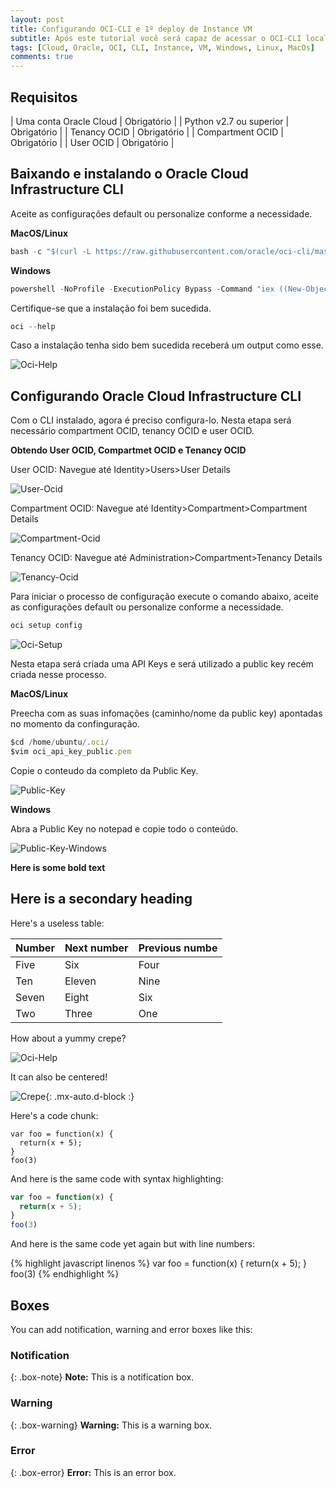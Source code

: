 ```yaml
---
layout: post
title: Configurando OCI-CLI e 1º deploy de Instance VM
subtitle: Após este tutorial você será capaz de acessar o OCI-CLI localmente e criar Instances VMs na Oracle Cloud
tags: [Cloud, Oracle, OCI, CLI, Instance, VM, Windows, Linux, MacOs]
comments: true
---
```


## Requisitos

| Uma conta Oracle Cloud | Obrigatório |
| Python v2.7 ou superior | Obrigatório |
| Tenancy OCID | Obrigatório |
| Compartment OCID | Obrigatório |
| User OCID | Obrigatório |

## Baixando e instalando o Oracle Cloud Infrastructure CLI

Aceite as configurações default ou personalize conforme a necessidade.

**MacOS/Linux**  
```javascript
bash -c "$(curl -L https://raw.githubusercontent.com/oracle/oci-cli/master/scripts/install/install.sh)"
```

**Windows**  
```javascript
powershell -NoProfile -ExecutionPolicy Bypass -Command "iex ((New-Object System.Net.WebClient).DownloadString('https://raw.githubusercontent.com/oracle/oci-cli/master/scripts/install/install.ps1'))"
```

Certifique-se que a instalação foi bem sucedida. 

```javascript
oci --help
```

Caso a instalação tenha sido bem sucedida receberá um output como esse.

![Oci-Help](https://objectstorage.sa-saopaulo-1.oraclecloud.com/p/E4YcwQoBdQsKXZm8fVrLci4xiInG0FiRaGWSQfNEXxVXJAmfiSXS-3-PPKoWV2Vr/n/gr8gkzaf8nit/b/bucket-euoraf4-site/o/2020-11-30-Configurando-OCI-CLI/oci-help.png)

## Configurando Oracle Cloud Infrastructure CLI

Com o CLI instalado, agora é preciso configura-lo. Nesta etapa será necessário compartment OCID, tenancy OCID e user OCID.

**Obtendo User OCID, Compartmet OCID e Tenancy OCID** 

User OCID: Navegue até Identity>Users>User Details

![User-Ocid](https://objectstorage.sa-saopaulo-1.oraclecloud.com/p/np_zGbe9Zaz9UINKmPcGJhRIxsGrUHuVEEcDhLG6RQow1d6SMvspygRAq_UCpzff/n/gr8gkzaf8nit/b/bucket-euoraf4-site/o/2020-11-30-Configurando-OCI-CLI/user-ocid.png)

Compartment OCID: Navegue até Identity>Compartment>Compartment Details

![Compartment-Ocid](https://objectstorage.sa-saopaulo-1.oraclecloud.com/p/JKEwDkGRSm-IbJIVUlHz89Ozcw_pjs8kkl5SeoTkl_QzlyfId2wS1EiD_AaLwXXs/n/gr8gkzaf8nit/b/bucket-euoraf4-site/o/2020-11-30-Configurando-OCI-CLI/compartment-ocid.png)

Tenancy OCID: Navegue até Administration>Compartment>Tenancy Details

![Tenancy-Ocid](https://objectstorage.sa-saopaulo-1.oraclecloud.com/p/AgiXs372OaF4Jl9P2gdjVXpgceo-c_u7So_hh2oFnDolVOGFv3VwgCEniswKKxQB/n/gr8gkzaf8nit/b/bucket-euoraf4-site/o/2020-11-30-Configurando-OCI-CLI/tenancy-ocid.png)

Para iniciar o processo de configuração execute o comando abaixo, aceite as configurações default ou personalize conforme a necessidade.

```javascript
oci setup config
```
![Oci-Setup](https://objectstorage.sa-saopaulo-1.oraclecloud.com/p/Wu9yqvH68zmY2b7VbxXnbi1pwXZl54R7-YfNC8WVNpf-kz_xCczdbvMNjpwQagLy/n/gr8gkzaf8nit/b/bucket-euoraf4-site/o/2020-11-30-Configurando-OCI-CLI/oci-setup-config.png)

Nesta etapa será criada uma API Keys e será utilizado a public key recém criada nesse processo.

**MacOS/Linux**

Preecha com as suas infomações (caminho/nome da public key) apontadas no momento da confinguração.

```javascript
$cd /home/ubuntu/.oci/
$vim oci_api_key_public.pem 
```
Copie o conteudo da completo da Public Key.

![Public-Key](https://objectstorage.sa-saopaulo-1.oraclecloud.com/p/vOVDjB3xmwdJUYLaQRSVXluCGDaCtPUbN0gv6At8kYdtnrgLK5wJSptvLISA0nxT/n/gr8gkzaf8nit/b/bucket-euoraf4-site/o/2020-11-30-Configurando-OCI-CLI/public-key.png)

**Windows**

Abra a Public Key no notepad e copie todo o conteúdo.

![Public-Key-Windows](https://objectstorage.sa-saopaulo-1.oraclecloud.com/p/vOVDjB3xmwdJUYLaQRSVXluCGDaCtPUbN0gv6At8kYdtnrgLK5wJSptvLISA0nxT/n/gr8gkzaf8nit/b/bucket-euoraf4-site/o/2020-11-30-Configurando-OCI-CLI/public-key.png)



**Here is some bold text**

## Here is a secondary heading

Here's a useless table:

| Number | Next number | Previous numbe |
| :------ |:--- | :--- |
| Five | Six | Four |
| Ten | Eleven | Nine |
| Seven | Eight | Six |
| Two | Three | One |


How about a yummy crepe?

![Oci-Help](https://objectstorage.sa-saopaulo-1.oraclecloud.com/p/F4ceppVSvIlaAfzCmhLvVjXEeykRzrH61nScYp9Ayn7_WBxtbfar7VaejUbW0-11/n/gr8gkzaf8nit/b/bucket-euoraf4-site/o/2020-11-30-Configurando-OCI-CLI/oci-helpoci-help.png)

It can also be centered!

![Crepe](https://s3-media3.fl.yelpcdn.com/bphoto/cQ1Yoa75m2yUFFbY2xwuqw/348s.jpg){: .mx-auto.d-block :}

Here's a code chunk:

~~~
var foo = function(x) {
  return(x + 5);
}
foo(3)
~~~

And here is the same code with syntax highlighting:

```javascript
var foo = function(x) {
  return(x + 5);
}
foo(3)
```

And here is the same code yet again but with line numbers:

{% highlight javascript linenos %}
var foo = function(x) {
  return(x + 5);
}
foo(3)
{% endhighlight %}

## Boxes
You can add notification, warning and error boxes like this:

### Notification

{: .box-note}
**Note:** This is a notification box.

### Warning

{: .box-warning}
**Warning:** This is a warning box.

### Error

{: .box-error}
**Error:** This is an error box.
